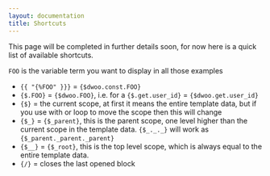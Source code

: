 ```yaml
---
layout: documentation
title: Shortcuts
---
```


This page will be completed in further details soon, for now here is a quick list of available shortcuts.

`FOO` is the variable term you want to display in all those examples

* `{{ "{%FOO" }}}` = `{$dwoo.const.FOO}`
* `{$.FOO}` = `{$dwoo.FOO}`, i.e. for a `{$.get.user_id}` = `{$dwoo.get.user_id}`
* `{$}` = the current scope, at first it means the entire template data, but if you use with or loop to move the scope then this will change
* `{$_}` = `{$_parent}`, this is the parent scope, one level higher than the current scope in the template data. `{$_._._}` will work as `{$_parent._parent._parent}`
* `{$__}` = `{$_root}`, this is the top level scope, which is always equal to the entire template data.
* `{/}` = closes the last opened block
